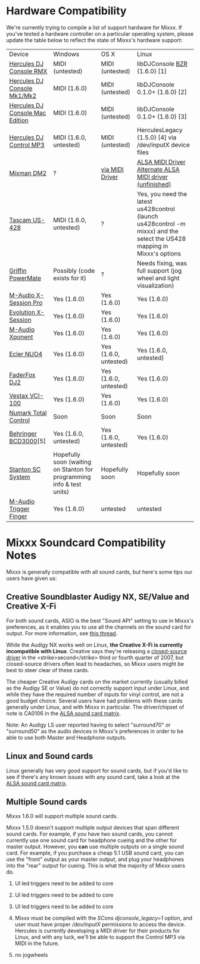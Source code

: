 # Hardware Compatibility

We're currently trying to compile a list of support hardware for Mixxx.
If you've tested a hardware controller on a particular operating system,
please update the table below to reflect the state of Mixxx's hardware
support:

|                                                                 |                                                                       |                                                     |                                                                                                                                                                  |
| --------------------------------------------------------------- | --------------------------------------------------------------------- | --------------------------------------------------- | ---------------------------------------------------------------------------------------------------------------------------------------------------------------- |
| Device                                                          | Windows                                                               | OS X                                                | Linux                                                                                                                                                            |
| [Hercules DJ Console RMX](Hercules%20PC%20DJ%20Console)         | MIDI (untested)                                                       | MIDI (untested)                                     | libDJConsole [BZR](https://code.launchpad.net/~libdjconsole/libdjconsole/trunk) (1.6.0) \[1\]                                                                    |
| [Hercules DJ Console Mk1/Mk2](Hercules%20PC%20DJ%20Console)     | MIDI (1.6.0)                                                          | MIDI (untested)                                     | libDJConsole 0.1.0+ (1.6.0) \[2\]                                                                                                                                |
| [Hercules DJ Console Mac Edition](Hercules%20PC%20DJ%20Console) | MIDI (1.6.0)                                                          | MIDI (untested)                                     | libDJConsole 0.1.0+ (1.6.0) \[3\]                                                                                                                                |
| [Hercules DJ Control MP3](Hercules_PC_DJ_Console)               | MIDI (1.6.0, untested)                                                | MIDI (untested)                                     | HerculesLegacy (1.5.0) \[4\] via /dev/inputX device files                                                                                                        |
| [Mixman DM2](Mixman%20DM2)                                      | ?                                                                     | [via MIDI Driver](http://www.joemattiello.com/dm2/) | [ALSA MIDI Driver](http://www.jockusch.de/dm2/dm2-pre20080225.tgz) [Alternate ALSA MIDI driver (unfinished)](http://prophet.homelinux.org/usbdm2/usbdm2.tar.bz2) |
| [Tascam US-428](Tascam%20US-428)                                | MIDI (1.6.0, untested)                                                | ?                                                   | Yes, you need the latest us428control (launch us428control -m mixxx) and the select the US428 mapping in Mixxx's options                                         |
| [Griffin PowerMate](Griffin%20PowerMate)                        | Possibly (code exists for it)                                         | ?                                                   | Needs fixing, was full support (jog wheel and light visualization)                                                                                               |
| [M-Audio X-Session Pro](M-Audio%20X-Session%20Pro)              | Yes (1.6.0)                                                           | Yes (1.6.0)                                         | Yes (1.6.0)                                                                                                                                                      |
| [Evolution X-Session](Evolution%20X-Session)                    | Yes (1.6.0)                                                           | Yes (1.6.0)                                         | Yes (1.6.0)                                                                                                                                                      |
| [M-Audio Xponent](M-Audio%20Xponent)                            | Yes (1.6.0)                                                           | Yes (1.6.0)                                         | Yes (1.6.0)                                                                                                                                                      |
| [Ecler NUO4](Ecler%20NUO4)                                      | Yes (1.6.0)                                                           | Yes (1.6.0, untested)                               | Yes (1.6.0, untested)                                                                                                                                            |
| [FaderFox DJ2](FaderFox%20DJ2)                                  | Yes (1.6.0)                                                           | Yes (1.6.0, untested)                               | Yes (1.6.0)                                                                                                                                                      |
| [Vestax VCI-100](Vestax%20VCI-100)                              | Yes (1.6.0)                                                           | Yes (1.6.0)                                         | Yes (1.6.0)                                                                                                                                                      |
| [Numark Total Control](Numark%20Total%20Control)                | Soon                                                                  | Soon                                                | Soon                                                                                                                                                             |
| [Behringer BCD3000](Behringer%20BCD3000)\[5\]                   | Yes (1.6.0, untested)                                                 | Yes (1.6.0, untested)                               | Yes (1.6.0)                                                                                                                                                      |
| [Stanton SC System](http://www.enterthesystem.com/)             | Hopefully soon (waiting on Stanton for programming info & test units) | Hopefully soon                                      | Hopefully soon                                                                                                                                                   |
| [M-Audio Trigger Finger](M-Audio%20Trigger%20Finger)            | Yes (1.6.0)                                                           | untested                                            | untested                                                                                                                                                         |

# Mixxx Soundcard Compatibility Notes

Mixxx is generally compatible with all sound cards, but here's some tips
our users have given us:

## Creative Soundblaster Audigy NX, SE/Value and Creative X-Fi

For both sound cards, ASIO is the best "Sound API" setting to use in
Mixxx's preferences, as it enables you to use all the channels on the
sound card for output. For more information, see [this
thread](https://sourceforge.net/forum/forum.php?thread_id=1649679&forum_id=156157).

While the Audigy NX works well on Linux, **the Creative X-Fi is
currently incompatible with Linux**. Creative says they're releasing a
[closed-source driver](http://opensource.creative.com/soundcard.html) in
the \<strike\>second\</strike\> third or fourth quarter of 2007, but
closed-source drivers often lead to headaches, so Mixxx users might be
best to steer clear of these cards.

The cheaper Creative Audigy cards on the market currently (usually
billed as the Audigy SE or Value) do not correctly support input under
Linux, and while they have the required number of inputs for vinyl
control, are not a good budget choice. Several users have had problems
with these cards generally under Linux, and with Mixxx in particular.
The driver/chipset of note is CA0106 in the [ALSA sound card
matrix](http://www.alsa-project.org/main/index.php/Matrix:Main/).

Note: An Audigy LS user reported having to select "surround70" or
"surround50" as the audio devices in Mixxx's preferences in order to be
able to use both Master and Headphone outputs.

## Linux and Sound cards

Linux generally has very good support for sound cards, but if you'd like
to see if there's any known issues with any sound card, take a look at
the [ALSA sound card
matrix](http://www.alsa-project.org/main/index.php/Matrix:Main/).

## Multiple Sound cards

Mixxx 1.6.0 will support multiple sound cards.

Mixxx 1.5.0 doesn't support multiple output devices that span different
sound cards. For example, if you have two sound cards, you cannot
currently use one sound card for headphone cueing and the other for
master output. However, you **can** use multiple outputs on a single
sound card. For example, if you purchase a cheap 5.1 USB sound card, you
can use the "front" output as your master output, and plug your
headphones into the "rear" output for cueing. This is what the majority
of Mixxx users do.

1.  UI led triggers need to be added to core

2.  UI led triggers need to be added to core

3.  UI led triggers need to be added to core

4.  Mixxx must be compiled with the *SCons djconsole\_legacy=1* option,
    and user must have proper */dev/inputX* permissions to access the
    device. Hercules is currently developing a MIDI driver for their
    products for Linux, and with any luck, we'll be able to support the
    Control MP3 via MIDI in the future.

5.  no jogwheels

